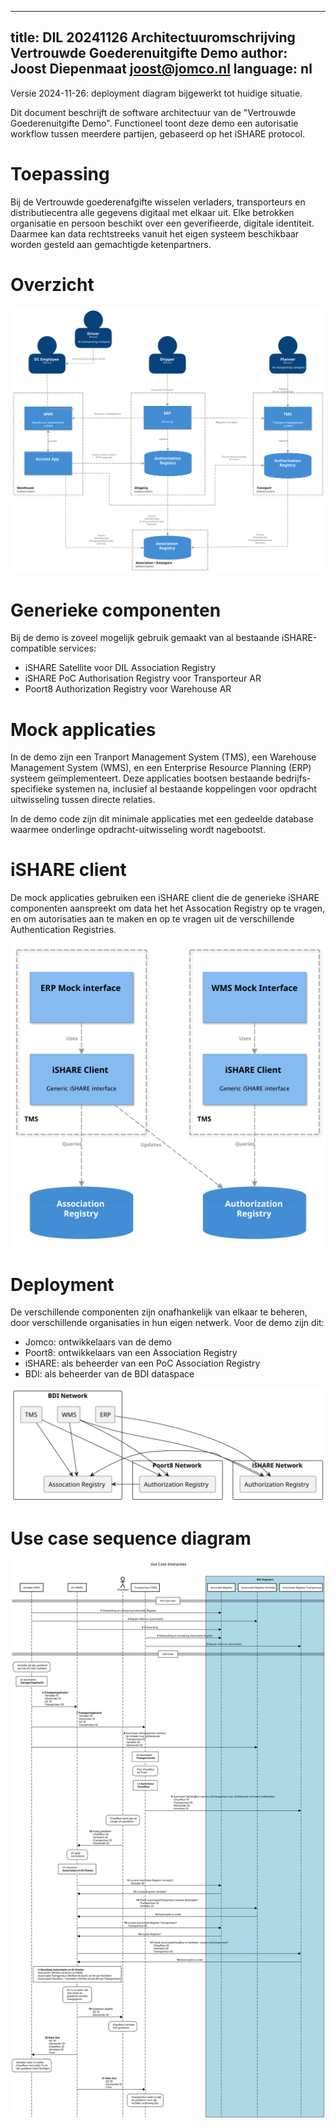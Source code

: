<!--
SPDX-FileCopyrightText: 2024 Jomco B.V.
SPDX-FileCopyrightText: 2024 Topsector Logistiek
SPDX-FileContributor: Joost Diepenmaat <joost@jomco.nl>
SPDX-FileContributor: Remco van 't Veer <remco@jomco.nl>

SPDX-License-Identifier: AGPL-3.0-or-later
-->

---
title: DIL 20241126 Architectuuromschrijving Vertrouwde Goederenuitgifte Demo
author: Joost Diepenmaat <joost@jomco.nl>
language: nl
---

Versie 2024-11-26: deployment diagram bijgewerkt tot huidige situatie.

Dit document beschrijft de software architectuur van de "Vertrouwde
Goederenuitgifte Demo". Functioneel toont deze demo een autorisatie
workflow tussen meerdere partijen, gebaseerd op het iSHARE protocol.

# Toepassing

Bij de Vertrouwde goederenafgifte wisselen verladers, transporteurs en
distributiecentra alle gegevens digitaal met elkaar uit. Elke
betrokken organisatie en persoon beschikt over een geverifieerde,
digitale identiteit. Daarmee kan data rechtstreeks vanuit het eigen
systeem beschikbaar worden gesteld aan gemachtigde ketenpartners.

# Overzicht

![](architecture.svg)

# Generieke componenten

Bij de demo is zoveel mogelijk gebruik gemaakt van al bestaande
iSHARE-compatible services:

- iSHARE Satellite voor DIL Association Registry
- iSHARE PoC Authorisation Registry voor Transporteur AR
- Poort8 Authorization Registry voor Warehouse AR

# Mock applicaties

In de demo zijn een Tranport Management System (TMS), een Warehouse
Management System (WMS), en een Enterprise Resource Planning (ERP)
systeem geïmplementeert. Deze applicaties bootsen bestaande
bedrijfs-specifieke systemen na, inclusief al bestaande koppelingen
voor opdracht uitwisseling tussen directe relaties.

In de demo code zijn dit minimale applicaties met een gedeelde
database waarmee onderlinge opdracht-uitwisseling wordt nagebootst.

# iSHARE client

De mock applicaties gebruiken een iSHARE client die de generieke
iSHARE componenten aanspreekt om data het het Assocation Registry op
te vragen, en om autorisaties aan te maken en op te vragen uit de
verschillende Authentication Registries.

![](ishare-client.svg)

# Deployment

De verschillende componenten zijn onafhankelijk van elkaar te beheren,
door verschillende organisaties in hun eigen netwerk. Voor de demo
zijn dit:

- Jomco: ontwikkelaars van de demo
- Poort8: ontwikkelaars van een Association Registry
- iSHARE: als beheerder van een PoC Association Registry
- BDI: als beheerder van de BDI dataspace

![](deployment.svg)

# Use case sequence diagram

![](20240215_DIL_Vertrouwde_goederenafgifte.svg)
